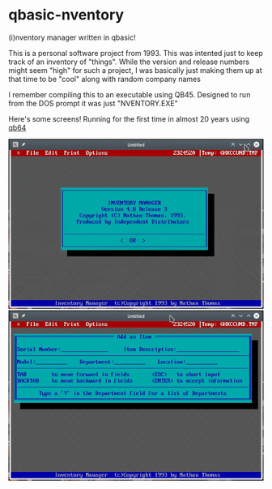 # qbasic-nventory
(i)nventory manager written in qbasic!

This is a personal software project from 1993. This was intented just to keep track of an inventory of "things". While the version and release numbers might seem "high" for such a project, I was basically just making them up at that time to be "cool" along with random company names

I remember compiling this to an executable using QB45. Designed to run from the DOS prompt it was just "NVENTORY.EXE"

Here's some screens! Running for the first time in almost 20 years using [qb64](http://www.qb64.net/)

![About](./img/about.jpeg)
![New Item](./img/new.jpeg)
